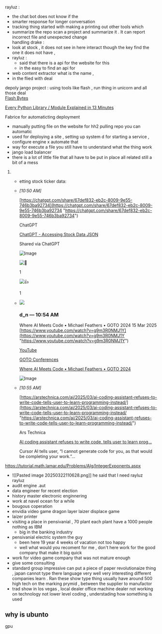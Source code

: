 
rayluz :  
- the chat bot  does not know if the 
-  smarter   response  for  longer  conversation  
- tracking thing   started with  making  a printing  out other tools  which  
- summarize the  repo   scan  a project and summarize it  .  It  can report  incorrect  file and  unexpected change  
handling   drake  : 
- look  at stock   ,  it does not see in  here interact though the key  find the one it does not have , 
- rayluz  : 
	- said that there is a  api  for the website for this  
	- in the  easy  to  find   an  api  for 
- web content  extractor  what is the name   ,   
- in the flied with  deal  

depoly   jango  project : 
using tools like flash     ,  run thing in  unicorn  and all those deal    
[Flash Bytes](https://www.youtube.com/channel/UCYEjQ85zgURqDHGhhW5eVcg)

[Every Python Library / Module Explained in 13 Minutes](https://www.youtube.com/watch?v=Yh5gcLG6C3Q)

Fabrice for  automaticting deployment  
- manually    putting file on the website   for hh2 pulling   repo  you can automatic
- used for deploying a  site   ,  setting  up  system  d for  starting  a service  , configure engine x  automate that  
- way  for execute a file  you still have to understand  what the thing work  
- jango   load  balancer  
- there is a lot of little file that all  have to  be  put in  place all related   still  a  bit of a mess    
1. - etting stock ticker data:
        
    - _[_10:50 AM_]_
        
        [https://chatgpt.com/share/67def832-eb2c-8009-9e55-746b3ba92734](https://chatgpt.com/share/67def832-eb2c-8009-9e55-746b3ba92734 "https://chatgpt.com/share/67def832-eb2c-8009-9e55-746b3ba92734")
        
        ChatGPT
        
        [ChatGPT - Accessing Stock Data JSON](https://chatgpt.com/share/67def832-eb2c-8009-9e55-746b3ba92734)
        
        Shared via ChatGPT
        
        [](https://cdn.oaistatic.com/assets/chatgpt-share-og-u7j5uyao.webp)
        
        ![Image](https://images-ext-1.discordapp.net/external/Mq33KQa9wHEU5skTeK_xn-9R8-j7XejheyqZ-sxdGwk/https/cdn.oaistatic.com/assets/chatgpt-share-og-u7j5uyao.webp?format=webp&width=125&height=70)
        
        ![💯](https://discordapp.com/assets/437bb4cb344550ff.svg)
        
        1
        
        ![👍](https://discordapp.com/assets/a4faf6864a96a042.svg)
        
        1
        
    - ![](https://cdn.discordapp.com/avatars/722058921963159602/eae200418ee74c8dd457938cc756ca17.webp?size=128)
        
        ### d_n _—_ 10:54 AM
        
        Where AI Meets Code • Michael Feathers • GOTO 2024 15 Mar 2025 [https://www.youtube.com/watch?v=g9m3R0NMJ1Y](https://www.youtube.com/watch?v=g9m3R0NMJ1Y "https://www.youtube.com/watch?v=g9m3R0NMJ1Y")
        
        [YouTube](https://www.youtube.com/)
        
        [GOTO Conferences](https://www.youtube.com/channel/UCs_tLP3AiwYKwdUHpltJPuA)
        
        [Where AI Meets Code • Michael Feathers • GOTO 2024](https://www.youtube.com/watch?v=g9m3R0NMJ1Y)
        
        [](https://discordapp.com/popout)
        
        ![Image](https://images-ext-1.discordapp.net/external/idv90lTKTE-0TLbhr7Vya1IJspU-Q8ZOMgSxn7xKAQI/https/i.ytimg.com/vi/g9m3R0NMJ1Y/maxresdefault.jpg?format=webp&width=625&height=352)
        
        [](https://www.youtube.com/watch?v=g9m3R0NMJ1Y)
        
    - _[_10:55 AM_]_
        
        [https://arstechnica.com/ai/2025/03/ai-coding-assistant-refuses-to-write-code-tells-user-to-learn-programming-instead/](https://arstechnica.com/ai/2025/03/ai-coding-assistant-refuses-to-write-code-tells-user-to-learn-programming-instead/ "https://arstechnica.com/ai/2025/03/ai-coding-assistant-refuses-to-write-code-tells-user-to-learn-programming-instead/")
        
        Ars Technica
        
        [AI coding assistant refuses to write code, tells user to learn prog...](https://arstechnica.com/ai/2025/03/ai-coding-assistant-refuses-to-write-code-tells-user-to-learn-programming-instead/)
        
        Cursor AI tells user, “I cannot generate code for you, as that would be completing your work.”…
        
        [](https://cdn.arstechnica.net/wp-content/uploads/2025/03/robot_no_sign_3-1152x648.jpg)


https://tutorial.math.lamar.edu/Problems/Alg/IntegerExponents.aspx 
- ![[Pasted image 20250322110628.png]]
he said that I need  rayluz  
rayluz  
-  audit  engine  .aut  
- data engineer  for  recent  election  
- history  master   electronic  enginnering  
- work  at navel  ocean  for  a while   
- bougous   coperation  
- envidia video  game  dragon  layer  laizer  displace game 
- laizer  printer  
- visiting  a place in  pensivanial  , 70 plant each plant  have a 1000  people nothing  as  IBM   
	- big in the banking industry  
- pensivanial  electric system  the guy  
	- been  here  19 year  4 weeks of  vacation not too happy  
	- well  what would you recoment  for me ,  don't  here  work  for the good  company that make  it big  quick  
- work for video game company that was not mature  enough   
- give some  consulting  
- standard group   impressive   can  put  a piece   of paper  revolutionaize thing  ,   japan cannot type  there language very well  very interesting  different companies  learn .  Ran  these  show type thing  usually  have around 500  high  tech   on the marking  prymid     ,  between the supplier  to manufactor  
- trad show in los vegas  ,  local  dealer  office machine dealer    not working on technology   not lower  level  coding  , understading how   something  is used  


##  why  is  ubunto  
gpu 